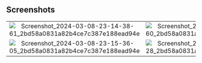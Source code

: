 ## Screenshots

|||||
|:----------------------------------------:|:-----------------------------------------:|:-----------------------------------------:|:-----------------------------------------:|
| ![Screenshot_2024-03-08-23-14-38-61_2bd58a0831a82b4ce7c387e188ead94e](https://github.com/rohan0713/GrowwTask/assets/43573988/dade242d-6454-4b76-a88a-a8633c897221) | ![Screenshot_2024-03-08-23-14-48-60_2bd58a0831a82b4ce7c387e188ead94e](https://github.com/rohan0713/GrowwTask/assets/43573988/3a4e2d8e-9c23-4470-a56d-8d613a7afb95) | ![Screenshot_2024-03-08-23-15-16-53_2bd58a0831a82b4ce7c387e188ead94e](https://github.com/rohan0713/GrowwTask/assets/43573988/c88a4adb-2508-4280-ae67-a02e9bb53ac7) | ![Screenshot_2024-03-08-23-15-23-85_2bd58a0831a82b4ce7c387e188ead94e](https://github.com/rohan0713/GrowwTask/assets/43573988/cf3efabd-765f-456c-a508-34d9b544304f) |
![Screenshot_2024-03-08-23-15-36-05_2bd58a0831a82b4ce7c387e188ead94e](https://github.com/rohan0713/GrowwTask/assets/43573988/ac0dbce0-f075-4e50-a631-0b88127987b3) | ![Screenshot_2024-03-08-23-15-41-28_2bd58a0831a82b4ce7c387e188ead94e](https://github.com/rohan0713/GrowwTask/assets/43573988/8283b12c-0b63-46ba-a07f-229967284fa2) | ![Screenshot_2024-03-08-23-15-50-76_2bd58a0831a82b4ce7c387e188ead94e](https://github.com/rohan0713/GrowwTask/assets/43573988/aa7214a7-1cb3-43fe-805d-30acaddc9f59) | ![Screenshot_2024-03-08-23-16-01-43_2bd58a0831a82b4ce7c387e188ead94e](https://github.com/rohan0713/GrowwTask/assets/43573988/cd1852af-f8c5-4c89-9dde-6a3b7490cd2b) |







